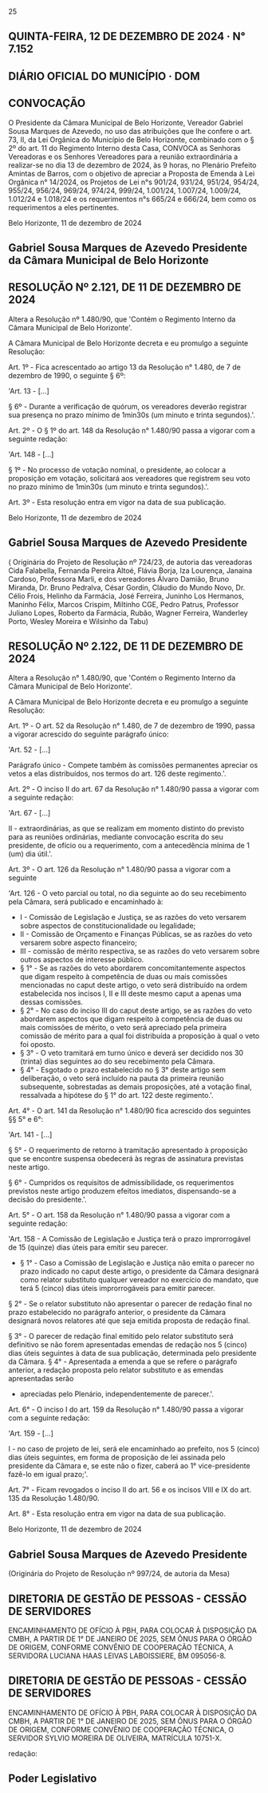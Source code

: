 <!-- image -->

25

## QUINTA-FEIRA, 12 DE DEZEMBRO DE 2024 · N° 7.152

## DIÁRIO OFICIAL DO MUNICÍPIO · DOM

## CONVOCAÇÃO

O Presidente da Câmara Municipal de Belo Horizonte, Vereador Gabriel Sousa Marques de Azevedo, no uso das atribuições que lhe confere o art. 73, II, da Lei Orgânica do Município de Belo Horizonte, combinado com o § 2º do art. 11 do Regimento Interno desta Casa, CONVOCA as Senhoras Vereadoras e os Senhores Vereadores para a reunião extraordinária a realizar-se no dia 13 de dezembro de 2024, às 9 horas, no Plenário Prefeito Amintas de Barros, com o objetivo de apreciar a Proposta de Emenda à Lei Orgânica n° 14/2024, os Projetos de Lei n°s 901/24, 931/24, 951/24, 954/24, 955/24, 956/24, 969/24, 974/24, 999/24, 1.001/24, 1.007/24, 1.009/24, 1.012/24 e 1.018/24 e os requerimentos n°s 665/24 e 666/24, bem como os requerimentos a eles pertinentes.

Belo Horizonte, 11 de dezembro de 2024

## Gabriel Sousa Marques de Azevedo Presidente da Câmara Municipal de Belo Horizonte

## RESOLUÇÃO Nº 2.121, DE 11 DE DEZEMBRO DE 2024

Altera a Resolução nº 1.480/90, que 'Contém o Regimento Interno da Câmara Municipal de Belo Horizonte'.

A Câmara Municipal de Belo Horizonte decreta e eu promulgo a seguinte Resolução:

Art. 1º - Fica acrescentado ao artigo 13 da Resolução n° 1.480, de 7 de dezembro de 1990, o seguinte § 6º:

'Art. 13 - [...]

§ 6º - Durante a verificação de quórum, os vereadores deverão registrar sua presença no prazo mínimo de 1min30s (um minuto e trinta segundos).'.

Art. 2º - O § 1º do art. 148 da Resolução n° 1.480/90 passa a vigorar com a seguinte redação:

'Art. 148 - [...]

§ 1º - No processo de votação nominal, o presidente, ao colocar a proposição em votação, solicitará aos vereadores que registrem seu voto no prazo mínimo de 1min30s (um minuto e trinta segundos).'.

Art. 3º - Esta resolução entra em vigor na data de sua publicação.

Belo Horizonte, 11 de dezembro de 2024

## Gabriel Sousa Marques de Azevedo Presidente

( Originária do Projeto de Resolução nº 724/23, de autoria das vereadoras Cida Falabella, Fernanda Pereira Altoé, Flávia Borja, Iza Lourença, Janaina Cardoso, Professora Marli, e dos vereadores Álvaro Damião, Bruno Miranda, Dr. Bruno Pedralva, César Gordin, Cláudio do Mundo Novo, Dr. Célio Frois, Helinho da Farmácia, José Ferreira, Juninho Los Hermanos, Maninho Félix, Marcos Crispim, Miltinho CGE, Pedro Patrus, Professor Juliano Lopes, Roberto da Farmácia, Rubão, Wagner Ferreira, Wanderley Porto, Wesley Moreira e Wilsinho da Tabu)

## RESOLUÇÃO Nº 2.122, DE 11 DE DEZEMBRO DE 2024

Altera a Resolução n° 1.480/90, que 'Contém o Regimento Interno da Câmara Municipal de Belo Horizonte'.

A Câmara Municipal de Belo Horizonte decreta e eu promulgo a seguinte Resolução:

Art. 1º - O art. 52 da Resolução n° 1.480, de 7 de dezembro de 1990, passa a vigorar acrescido do seguinte parágrafo único:

'Art. 52 - [...]

Parágrafo único - Compete também às comissões permanentes apreciar os vetos a elas distribuídos, nos termos do art. 126 deste regimento.'.

Art. 2º - O inciso II do art. 67 da Resolução n° 1.480/90 passa a vigorar com a seguinte redação:

'Art. 67 - [...]

II - extraordinárias, as que se realizam em momento distinto do previsto para  as  reuniões  ordinárias,  mediante  convocação  escrita  do  seu presidente, de ofício ou a requerimento, com a antecedência mínima de 1 (um) dia útil.'.

Art. 3º - O art. 126 da Resolução n° 1.480/90 passa a vigorar com a seguinte

'Art. 126 - O veto parcial ou total, no dia seguinte ao do seu recebimento pela Câmara, será publicado e encaminhado à:

- I - Comissão de Legislação e Justiça, se as razões do veto versarem sobre aspectos de constitucionalidade ou legalidade;
- II - Comissão de Orçamento e Finanças Públicas, se as razões do veto versarem sobre aspecto financeiro;
- III - comissão de mérito respectiva, se as razões do veto versarem sobre outros aspectos de interesse público.
- § 1° - Se as razões do veto abordarem concomitantemente aspectos que digam respeito à competência de duas ou mais comissões mencionadas no caput deste artigo, o veto será distribuído na ordem estabelecida nos incisos I, II e III deste mesmo caput a apenas uma dessas comissões.
- § 2° - No caso do inciso III do caput deste artigo, se as razões do veto abordarem aspectos que digam respeito à competência de duas ou mais comissões de mérito, o veto será apreciado pela primeira comissão de mérito para a qual foi distribuída a proposição à qual o veto foi oposto.
- § 3° - O veto tramitará em turno único e deverá ser decidido nos 30 (trinta) dias seguintes ao do seu recebimento pela Câmara.
- § 4° - Esgotado o prazo estabelecido no § 3° deste artigo sem deliberação, o veto será incluído na pauta da primeira reunião subsequente, sobrestadas as demais proposições, até a votação final, ressalvada a hipótese do § 1° do art. 122 deste regimento.'.

Art. 4° - O art. 141 da Resolução n° 1.480/90 fica acrescido dos seguintes §§ 5° e 6°:

'Art. 141 - [...]

§ 5° - O requerimento de retorno à tramitação apresentado à proposição que se encontre suspensa obedecerá às regras de assinatura previstas neste artigo.

§  6°  -  Cumpridos  os  requisitos  de  admissibilidade,  os  requerimentos previstos  neste  artigo  produzem  efeitos  imediatos,  dispensando-se  a decisão do presidente.'.

Art. 5° - O art. 158 da Resolução n° 1.480/90 passa a vigorar com a seguinte redação:

'Art. 158 - A Comissão de Legislação e Justiça terá o prazo improrrogável de 15 (quinze) dias úteis para emitir seu parecer.

- § 1° - Caso a Comissão de Legislação e Justiça não emita o parecer no prazo indicado no caput deste artigo, o presidente da Câmara designará como relator substituto qualquer vereador no exercício do mandato, que terá 5 (cinco) dias úteis improrrogáveis para emitir parecer.

§ 2° - Se o relator substituto não apresentar o parecer de redação final no prazo estabelecido no parágrafo anterior, o presidente da Câmara designará novos relatores até que seja emitida proposta de redação final.

§ 3° - O parecer de redação final emitido pelo relator substituto será definitivo se não forem apresentadas emendas de redação nos 5 (cinco) dias úteis seguintes à data de sua publicação, determinada pelo presidente da Câmara. §  4°  -  Apresentada  a  emenda  a  que  se  refere  o  parágrafo  anterior,  a redação proposta pelo relator substituto e as emendas apresentadas serão

- apreciadas pelo Plenário, independentemente de parecer.'.

Art. 6° - O inciso I do art. 159 da Resolução n° 1.480/90 passa a vigorar com a seguinte redação:

'Art. 159 - [...]

I - no caso de projeto de lei, será ele encaminhado ao prefeito, nos 5 (cinco) dias úteis seguintes, em forma de proposição de lei assinada pelo presidente da Câmara e, se este não o fizer, caberá ao 1° vice-presidente fazê-lo em igual prazo;'.

Art. 7° - Ficam revogados o inciso II do art. 56 e os incisos VIII e IX do art. 135 da Resolução 1.480/90.

Art. 8° - Esta resolução entra em vigor na data de sua publicação.

Belo Horizonte, 11 de dezembro de 2024

## Gabriel Sousa Marques de Azevedo Presidente

(Originária do Projeto de Resolução nº 997/24, de autoria da Mesa)

## DIRETORIA DE GESTÃO DE PESSOAS - CESSÃO DE SERVIDORES

ENCAMINHAMENTO DE OFÍCIO À PBH, PARA COLOCAR À DISPOSIÇÃO DA CMBH, A PARTIR DE 1° DE JANEIRO DE 2025, SEM ÔNUS PARA O ÓRGÃO DE ORIGEM, CONFORME CONVÊNIO DE COOPERAÇÃO TÉCNICA, A SERVIDORA LUCIANA HAAS LEIVAS LABOISSIERE, BM 095056-8.

## DIRETORIA DE GESTÃO DE PESSOAS - CESSÃO DE SERVIDORES

ENCAMINHAMENTO DE OFÍCIO À PBH, PARA COLOCAR À DISPOSIÇÃO DA CMBH, A PARTIR DE 1° DE JANEIRO DE 2025, SEM ÔNUS PARA O ÓRGÃO DE ORIGEM, CONFORME CONVÊNIO DE COOPERAÇÃO TÉCNICA, O SERVIDOR SYLVIO MOREIRA DE OLIVEIRA, MATRÍCULA 10751-X.

redação:

## Poder Legislativo

<!-- image -->